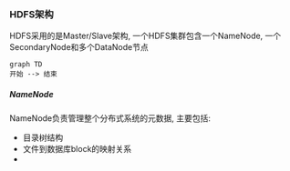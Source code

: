 ### HDFS架构
HDFS采用的是Master/Slave架构, 一个HDFS集群包含一个NameNode, 一个SecondaryNode和多个DataNode节点

```mermaid
graph TD
开始 --> 结束
```



##### NameNode
NameNode负责管理整个分布式系统的元数据, 主要包括: 
 - 目录树结构
 - 文件到数据库block的映射关系
 - 
